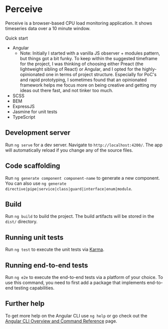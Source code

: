 # Perceive

Perceive is a browser-based CPU load monitoring application. It shows timeseries data over a 
10 minute window.

Quick start

- Angular
  - Note: Initially I started with a vanilla JS observer + modules pattern, but things got a bit funky. To keep within the suggested timeframe for the project, I was thinking of choosing either Preact (the lightweight sibling of React) or Angular, 
    and I opted for the highly-opinionated one in terms of project structure. Especially for PoC's and rapid prototyping, I sometimes found that an opinionated framework helps me focus more on being creative and getting my ideas out there fast, and not tinker too much.
- SCSS
- BEM
- ExpressJS
- Jasmine for unit tests
- TypeScript

## Development server

Run `ng serve` for a dev server. Navigate to `http://localhost:4200/`. The app will automatically reload if you change any of the source files.

## Code scaffolding

Run `ng generate component component-name` to generate a new component. You can also use `ng generate directive|pipe|service|class|guard|interface|enum|module`.

## Build

Run `ng build` to build the project. The build artifacts will be stored in the `dist/` directory.

## Running unit tests

Run `ng test` to execute the unit tests via [Karma](https://karma-runner.github.io).

## Running end-to-end tests

Run `ng e2e` to execute the end-to-end tests via a platform of your choice. To use this command, you need to first add a package that implements end-to-end testing capabilities.

## Further help

To get more help on the Angular CLI use `ng help` or go check out the [Angular CLI Overview and Command Reference](https://angular.io/cli) page.
